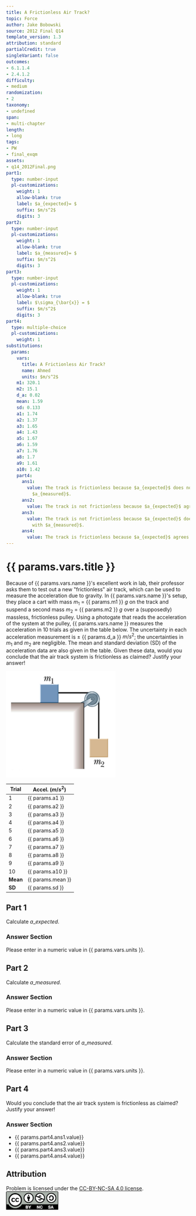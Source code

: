 ```yaml
---
title: A Frictionless Air Track?
topic: Force
author: Jake Bobowski
source: 2012 Final Q14
template_version: 1.3
attribution: standard
partialCredit: true
singleVariant: false
outcomes:
- 6.1.1.4
- 2.4.1.2
difficulty:
- medium
randomization:
- 2
taxonomy:
- undefined
span:
- multi-chapter
length:
- long
tags:
- PW
- final_exqm
assets:
- q14_2012Final.png
part1:
  type: number-input
  pl-customizations:
    weight: 1
    allow-blank: true
    label: $a_{expected}= $
    suffix: $m/s^2$
    digits: 3
part2:
  type: number-input
  pl-customizations:
    weight: 1
    allow-blank: true
    label: $a_{measured}= $
    suffix: $m/s^2$
    digits: 3
part3:
  type: number-input
  pl-customizations:
    weight: 1
    allow-blank: true
    label: $\sigma_{\bar{x}} = $
    suffix: $m/s^2$
    digits: 3
part4:
  type: multiple-choice
  pl-customizations:
    weight: 1
substitutions:
  params:
    vars:
      title: A Frictionless Air Track?
      name: Ahmed
      units: $m/s^2$
    m1: 320.1
    m2: 15.1
    d_a: 0.02
    mean: 1.59
    sd: 0.133
    a1: 1.74
    a2: 1.37
    a3: 1.65
    a4: 1.43
    a5: 1.67
    a6: 1.59
    a7: 1.76
    a8: 1.7
    a9: 1.61
    a10: 1.42
    part4:
      ans1:
        value: The track is frictionless because $a_{expected}$ does not agree with
          $a_{measured}$.
      ans2:
        value: The track is not frictionless because $a_{expected}$ agrees with $a_{measured}$.
      ans3:
        value: The track is not frictionless because $a_{expected}$ does not agree
          with $a_{measured}$.
      ans4:
        value: The track is frictionless because $a_{expected}$ agrees with $a_{measured}$.
---
```

# {{ params.vars.title }}
Because of {{ params.vars.name }}'s excellent work in lab, their professor asks them to test out a new "frictionless" air track, which can be used to measure the acceleration due to gravity.
In {{ params.vars.name }}'s setup, they place a cart with mass $m_1$ = {{ params.m1 }} $g$ on the track and suspend a second mass $m_2$ = {{ params.m2 }} $g$ over a (supposedly) massless, frictionless pulley.
Using a photogate that reads the acceleration of the system at the pulley, {{ params.vars.name }} measures the acceleration in 10 trials as given in the table below.
The uncertainty in each acceleration measurement is $\pm$ {{ params.d_a }} $m/s^2$; the uncertainties in $m_1$ and $m_2$ are negligible.
The mean and standard deviation (SD) of the acceleration data are also given in the table.
Given these data, would you conclude that the air track system is frictionless as claimed?
Justify your answer!

<img src="q14_2012Final.png" alt="Mass m one sits on a horizontal surface while mass m two is suspended over a pulley. The masses are connected by a string." width=300>

| Trial     | Accel. ($m/s^2$) |
| ----------- | ----------- |
| 1     |  {{ params.a1 }}     |
| 2   |   {{ params.a2 }}      |
| 3     |  {{ params.a3 }}     |
| 4   |   {{ params.a4 }}      |
| 5     |  {{ params.a5 }}     |
| 6   |   {{ params.a6 }}      |
| 7     |  {{ params.a7 }}     |
| 8   |   {{ params.a8 }}      |
| 9     |  {{ params.a9 }}     |
| 10   |   {{ params.a10 }}      |
| **Mean** | {{ params.mean }}      |
| **SD** | {{ params.sd }}      |

## Part 1

Calculate $a\_{expected}$.

### Answer Section

Please enter in a numeric value in {{ params.vars.units }}.

## Part 2

Calculate $a\_{measured}$.

### Answer Section

Please enter in a numeric value in {{ params.vars.units }}.

## Part 3

Calculate the standard error of $a\_{measured}$.

### Answer Section

Please enter in a numeric value in {{ params.vars.units }}.

## Part 4

Would you conclude that the air track system is frictionless as claimed? Justify your answer!

### Answer Section

- {{ params.part4.ans1.value}}
- {{ params.part4.ans2.value}}
- {{ params.part4.ans3.value}}
- {{ params.part4.ans4.value}}

## Attribution

Problem is licensed under the [CC-BY-NC-SA 4.0 license](https://creativecommons.org/licenses/by-nc-sa/4.0/).<br> ![The Creative Commons 4.0 license requiring attribution-BY, non-commercial-NC, and share-alike-SA license.](https://raw.githubusercontent.com/firasm/bits/master/by-nc-sa.png)